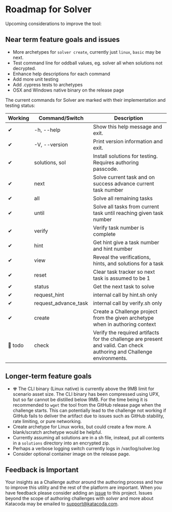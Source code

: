 # Roadmap for Solver

Upcoming considerations to improve the tool:

## Near term feature goals and issues

- More archetypes for `solver create`, currently just `linux`, `basic` may be next.
- Test command line for oddball values, eg. solver all when solutions not decrypted.
- Enhance help descriptions for each command
- Add more unit testing
- Add .cypress tests to archetypes
- OSX and Windows native binary on the release page

The current commands for Solver are marked with their implementation and testing status:

| Working | Command/Switch        | Description |
|---------|-----------------------|-------------|
| ✔       | -h, --help           | Show this help message and exit. |
| ✔       | -V, --version        | Print version information and exit. |
| ✔       | solutions, sol       | Install solutions for testing. Requires authoring passcode. |
| ✔       | next                 | Solve current task and on success advance current task number |    
| ✔       | all                  | Solve all remaining tasks |
| ✔       | until                | Solve all tasks from current task until reaching given task number |
| ✔       | verify               | Verify task number is complete |
| ✔       | hint                 | Get hint give a task number and hint number |
| ✔       | view                 | Reveal the verifications, hints, and solutions for a task |
| ✔       | reset                | Clear task tracker so next task is assumed to be 1 |
| ✔       | status               | Get the next task to solve |
| ✔       | request_hint         | internal call by hint.sh only |
| ✔       | request_advance_task | internal call by verify.sh only |
| ✔       | create               | Create a Challenge project from the given archetype when in authoring context |
| 🤔 todo  | check                | Verify the required artifacts for the challenge are present and valid. Can check authoring and Challenge environments. |

## Longer-term feature goals

- ☢ The CLI binary (Linux native) is currently above the 9MB limit for scenario asset size. The CLI binary has been compressed using UPX, but so far cannot be distilled below 9MB. For the time being it is recommended to `wget` the tool from the GitHub release page when the challenge starts. This can potentially lead to the challenge not working if GitHub fails to deliver the artifact due to issues such as GitHub stability, rate limiting, or pure networking.
- Create archetype for Linux works, but could create a few more. A blank/scratch archetype would be helpful.
- Currently assuming all solutions are in a sh file, instead, put all contents in a `solutions` directory into an encrypted zip.
- Perhaps a verbose logging switch currently logs in /var/log/solver.log
- Consider optional container image on the release page.

## Feedback is Important

Your insights as a Challenge author around the authoring process and how to improve this utility and the rest of the platform are important. When you have feedback please consider adding an [issue](https://github.com/javajon/katacoda-solver/issues) to this project. Issues beyond the scope of authoring challenges with _solver_ and more about Katacoda may be emailed to support@katacoda.com.
